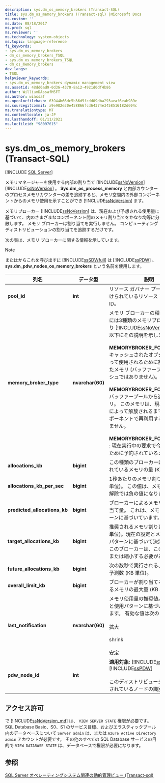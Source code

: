 ```yaml
---
description: sys.dm_os_memory_brokers (Transact-SQL)
title: sys.dm_os_memory_brokers (Transact-sql) |Microsoft Docs
ms.custom: ''
ms.date: 08/18/2017
ms.prod: sql
ms.reviewer: ''
ms.technology: system-objects
ms.topic: language-reference
f1_keywords:
- sys.dm_os_memory_brokers
- dm_os_memory_brokers_TSQL
- sys.dm_os_memory_brokers_TSQL
- dm_os_memory_brokers
dev_langs:
- TSQL
helpviewer_keywords:
- sys.dm_os_memory_brokers dynamic management view
ms.assetid: 48dd6ad9-0d36-4370-8a12-4921d0df4b86
author: WilliamDAssafMSFT
ms.author: wiassaf
ms.openlocfilehash: 63944b66dc5b36d5fcdd09dba293aeaf6eab989e
ms.sourcegitcommit: a9e982e30e458866fcd64374e3458516182d604c
ms.translationtype: MT
ms.contentlocale: ja-JP
ms.lasthandoff: 01/11/2021
ms.locfileid: "98097615"
---
```

# <a name="sysdm_os_memory_brokers-transact-sql"></a>sys.dm_os_memory_brokers (Transact-SQL)
[!INCLUDE [SQL Server](../../includes/applies-to-version/sqlserver.md)]

  メモリマネージャーを使用する内部の割り当て [!INCLUDE[ssNoVersion](../../includes/ssnoversion-md.md)] [!INCLUDE[ssNoVersion](../../includes/ssnoversion-md.md)] 。 **Sys.dm_os_process_memory** と内部カウンターのプロセスメモリカウンターの差を追跡すると、メモリ空間内の外部コンポーネントからのメモリ使用を示すことができ [!INCLUDE[ssNoVersion](../../includes/ssnoversion-md.md)] ます。  
  
 メモリブローカー [!INCLUDE[ssNoVersion](../../includes/ssnoversion-md.md)] は、現在および予想される使用量に基づいて、内のさまざまなコンポーネント間のメモリ割り当てをかなり均等に分散します。 メモリ ブローカーは割り当てを実行しません。 コンピューティングディストリビューションの割り当てを追跡するだけです。  
  
 次の表は、メモリ ブローカーに関する情報を示しています。  
  
> [!NOTE]  
>  またはからこれを呼び出すに [!INCLUDE[ssSDWfull](../../includes/sssdwfull-md.md)] は [!INCLUDE[ssPDW](../../includes/sspdw-md.md)] 、 **sys.dm_pdw_nodes_os_memory_brokers** という名前を使用します。  
  
|列名|データ型|説明|  
|-----------------|---------------|-----------------|  
|**pool_id**|**int**|リソース ガバナー プールに関連付けられているリソース プールの ID。|  
|**memory_broker_type**|**nvarchar(60)**|メモリ ブローカーの種類。 現在、には3種類のメモリブローカーがあり [!INCLUDE[ssNoVersion](../../includes/ssnoversion-md.md)] ます。以下にその説明を示します。<br /><br /> **MEMORYBROKER_FOR_CACHE** : キャッシュされたオブジェクトによって使用されるために割り当てられたメモリ (バッファープールキャッシュではありません)。<br /><br /> **MEMORYBROKER_FOR_STEAL** : バッファープールから盗まれたメモリ。 このメモリは、現在の所有者によって解放されるまで、他のコンポーネントで再利用することはできません。<br /><br /> **MEMORYBROKER_FOR_RESERVE** : 現在実行中の要求で今後使用するために予約されているメモリ。|  
|**allocations_kb**|**bigint**|この種類のブローカーに割り当てられているメモリの量 (KB 単位)。|  
|**allocations_kb_per_sec**|**bigint**|1秒あたりのメモリ割り当て率 (KB 単位)。 この値は、メモリ割り当て解除では負の値になります。|  
|**predicted_allocations_kb**|**bigint**|ブローカーによるメモリの予想割り当て量。 これは、メモリ使用パターンに基づいています。|  
|**target_allocations_kb**|**bigint**|推奨されるメモリ割り当て量 (KB 単位)。現在の設定とメモリの使用パターンに基づいて決定されます。 このブローカーは、この数まで拡大または縮小する必要があります。|  
|**future_allocations_kb**|**bigint**|次の数秒で実行される、割り当ての予測数 (KB 単位)。|  
|**overall_limit_kb**|**bigint**|ブローカーが割り当てることができるメモリの最大量 (KB 単位)。|  
|**last_notification**|**nvarchar(60)**|メモリ使用量の推奨値。現在の設定と使用パターンに基づいて決定されます。 有効な値は次のとおりです。<br /><br /> 拡大<br /><br /> shrink<br /><br /> 安定|  
|**pdw_node_id**|**int**|**適用対象**: [!INCLUDE[ssSDWfull](../../includes/sssdwfull-md.md)] 、 [!INCLUDE[ssPDW](../../includes/sspdw-md.md)]<br /><br /> このディストリビューションが配置されているノードの識別子。|  
  
## <a name="permissions"></a>アクセス許可  

で [!INCLUDE[ssNoVersion_md](../../includes/ssnoversion-md.md)] は、 `VIEW SERVER STATE` 権限が必要です。   
SQL Database Basic、S0、S1 のサービス目標、およびエラスティックプール内のデータベースについて `Server admin` は、または `Azure Active Directory admin` アカウントが必要です。 その他のすべての SQL Database サービスの目的で `VIEW DATABASE STATE` は、データベースで権限が必要になります。   
  
## <a name="see-also"></a>参照  

  [SQL Server オペレーティングシステム関連の動的管理ビュー &#40;Transact-sql&#41;](../../relational-databases/system-dynamic-management-views/sql-server-operating-system-related-dynamic-management-views-transact-sql.md)  
  
  


